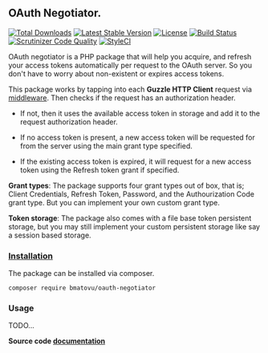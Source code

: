 ## OAuth Negotiator.

[![Total Downloads](https://poser.pugx.org/bmatovu/oauth-negotiator/downloads)](https://packagist.org/packages/bmatovu/oauth-negotiator)
[![Latest Stable Version](https://poser.pugx.org/bmatovu/oauth-negotiator/v/stable)](https://packagist.org/packages/bmatovu/oauth-negotiator)
[![License](https://poser.pugx.org/bmatovu/oauth-negotiator/license)](https://github.com/mtvbrianking/oauth-negotiator/blob/master/license.txt)
[![Build Status](https://travis-ci.org/mtvbrianking/oauth-negotiator.svg?branch=master)](https://travis-ci.org/mtvbrianking/oauth-negotiator)
[![Scrutinizer Code Quality](https://scrutinizer-ci.com/g/mtvbrianking/oauth-negotiator/badges/quality-score.png?b=master)](https://scrutinizer-ci.com/g/mtvbrianking/oauth-negotiator/?branch=master)
[![StyleCI](https://github.styleci.io/repos/177835567/shield?branch=master)](https://github.styleci.io/repos/177835567)

OAuth negotiator is a PHP package that will help you acquire, and refresh your access tokens automatically per request to the OAuth server. So you don't have to worry about non-existent or expires access tokens.

This package works by tapping into each **Guzzle HTTP Client** request via [middleware](http://docs.guzzlephp.org/en/stable/handlers-and-middleware.html). Then checks if the request has an authorization header. 

- If not, then it uses the available access token in storage and add it to the request authorization header.

- If no access token is present, a new access token will be requested for from the server using the main grant type specified.

- If the existing access token is expired, it will request for a new access token using the Refresh token grant if specified.

**Grant types**:
The package supports four grant types out of box, that is; Client Credentials, Refresh Token, Password, and the Authourization Code grant type. But you can implement your own custom grant type.

**Token storage**:
The package also comes with a file base token persistent storage, but you may still implement your custom persistent storage like say a session based storage.

### [Installation](https://packagist.org/packages/bmatovu/oauth-negotiator)

The package can be installed via composer.

`composer require bmatovu/oauth-negotiator`

### Usage

TODO...

**Source code [documentation](https://mtvbrianking.github.io/oauth-negotiator/)**
